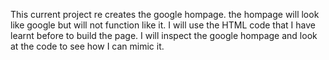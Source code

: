 This current project re creates the google hompage. the hompage will look like google but will not function like it. I will use the HTML code that I have learnt before to build the page. I will inspect the google hompage and look at the code to see how I can mimic it.